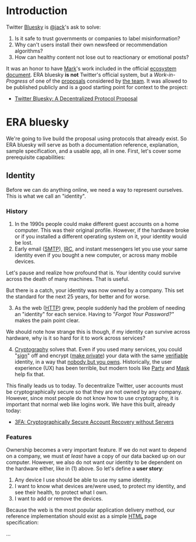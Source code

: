 # Introduction

Twitter [Bluesky](https://blueskyweb.org/) is [@jack](https://twitter.com/jack/status/1204766078468911106)'s ask to solve:

1. Is it safe to trust governments or companies to label misinformation?
2. Why can't users install their own newsfeed or recommendation algorithms?
3. How can healthy content not lose out to reactionary or emotional posts?

It was an honor to have [Mark](https://twitter.com/marknadal)'s work included in the official [ecosystem](https://blueskycommunity.net/) [document](https://twitter.com/bluesky/status/1352302818418446337). ERA bluesky **is not** Twitter's official system, but a *Work-in-Progress* of one of the [proposals](https://gitlab.com/arnoldjun/bluesky/-/blob/master/design/proposals/Mark-Nadal-Bluesky-Proposal.md) considered by [the team](https://blueskyweb.org/). It was allowed to be published publicly and is a good starting point for context to the project:

 - [Twitter Bluesky: A Decentralized Protocol Proposal](https://hackernoon.com/twitter-bluesky-a-decentralized-protocol-proposal-hi193337)

# ERA bluesky

We're going to live build the proposal using protocols that already exist. So ERA bluesky will serve as both a documentation reference, explanation, sample specification, and a usable app, all in one. First, let's cover some prerequisite capabilities:

## Identity

Before we can do anything online, we need a way to represent ourselves. This is what we call an "identity".

### History

1. In the 1990s people could make different guest accounts on a home computer. This was their original profile. However, if the hardware broke or if you installed a different operating system on it, your identity would be lost.
2. Early email ([SMTP](https://en.wikipedia.org/wiki/Simple_Mail_Transfer_Protocol)), [IRC](https://en.wikipedia.org/wiki/Wikipedia:IRC/Tutorial#Nickname_registration), and instant messengers let you use your same identity even if you bought a new computer, or across many mobile devices.

Let's pause and realize how profound that is. Your identity could survive across the death of many machines. That is useful.

But there is a catch, your identity was now owned by a company. This set the standard for the next 25 years, for better and for worse.

3. As the web ([HTTP](https://en.wikipedia.org/wiki/Hypertext_Transfer_Protocol)) grew, people suddenly had the problem of needing an "identity" for each service. Having to "*Forgot Your Password?"* makes the pain point clear.

We should note how strange this is though, if my identity can survive across hardware, why is it so hard for it to work across services?

4. [Cryptography](https://gun.eco/docs/Cartoon-Cryptography) solves that. Even if you used many services, you could "[sign](https://gun.eco/docs/Cartoon-Cryptography#signatures)" off and encrypt ([make private](https://gun.eco/docs/Cartoon-Cryptography#encryption)) your data with the same [verifiable](https://gun.eco/docs/Cartoon-Cryptography#cryptography) identity, in a way that [nobody but you owns](https://gun.eco/docs/Cartoon-Cryptography#security). Historically, the user experience (UX) has been terrible, but modern tools like [Party](http://party.lol/) and [Mask](https://mask.io/) help fix that.

This finally leads us to today. To decentralize Twitter, user accounts must be cryptographically secure so that they are not owned by any company. However, since most people do not know how to use cryptography, it is important that normal web like logins work. We have this built, already today:

 - [3FA: Cryptographically Secure Account Recovery without Servers](https://twitter.com/marknadal/status/1427715775838572545)

### Features

Ownership becomes a very important feature. If we do not want to depend on a company, we must *at least* have a copy of our data backed up on our computer. However, we also do not want our identity to be dependent on the hardware either, like in (1) above. So let's define a **user story**:

 1. Any device I use should be able to use my same identity.
 2. I want to know what devices are/were used, to protect my identity, and see their health, to protect what I own.
 3. I want to add or remove the devices.

Because the web is the most popular application delivery method, our reference implementation should exist as a simple [HTML](https://en.wikipedia.org/wiki/HTML) page specification:

...
